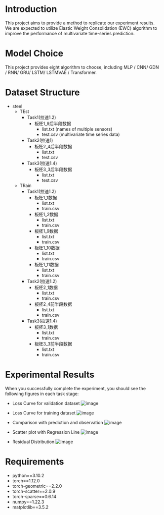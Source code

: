# Introduction
This project aims to provide a method to replicate our experiment results. 
We are expected to utilize Elastic Weight Consolidation (EWC) algorithm to 
improve the performance of multivariate time-series prediction.

# Model Choice
This project provides eight algorithm to choose, including 
MLP / CNN/ GDN / RNN/ GRU/ LSTM/ LSTMVAE / Transformer.


# Dataset Structure
- steel
  - TEst
    - Task1(拉速1.2)
       - 板柸1_9后半段数据
          - list.txt (names of multiple sensors)
          - test.csv (multivariate time series data)
    - Task2(拉速1)
       - 板柸2_4后半段数据
          - list.txt 
          - test.csv
    - Task3(拉速1.4)
       - 板柸3_3后半段数据
          - list.txt
          - test.csv
  - TRain
     - Task1(拉速1.2)
        - 板柸1_1数据
           - list.txt
           - train.csv
        - 板柸1_2数据
           - list.txt
           - train.csv
        - 板柸1_9数据
           - list.txt
           - train.csv
        - 板柸1_10数据
           - list.txt
           - train.csv
        - 板柸1_11数据
           - list.txt
           - train.csv
    - Task2(拉速1.2)
        - 板柸2_1数据
           - list.txt
           - train.csv
        - 板柸2_4前半段数据
           - list.txt
           - train.csv
    - Task3(拉速1.4)
        - 板柸3_1数据
           - list.txt
           - train.csv
        - 板柸3_3前半段数据
           - list.txt
           - train.csv
 
# Experimental Results
When you successfully complete the experiment, you should see the following figures in each task stage:

- Loss Curve for validation dataset
![image](topic_3/Forecast/forecast_continuous_learning/show_img/Figure_1.png)

- Loss Curve for training dataset
![image](topic_3/Forecast/forecast_continuous_learning/show_img/Figure_2.png)
  
- Comparison with prediction and observation 
![image](topic_3/Forecast/forecast_continuous_learning/show_img/Figure_3.png)
  
- Scatter plot with Regression Line
![image](topic_3/Forecast/forecast_continuous_learning/show_img/Figure_4.png)
  
- Residual Distribution
![image](topic_3/Forecast/forecast_continuous_learning/show_img/Figure_5.png)
  
# Requirements
- python==3.10.2
- torch==1.12.0
- torch-geometric==2.2.0
- torch-scatter==2.0.9
- torch-sparse==0.6.14
- numpy==1.22.3
- matplotlib==3.5.2
